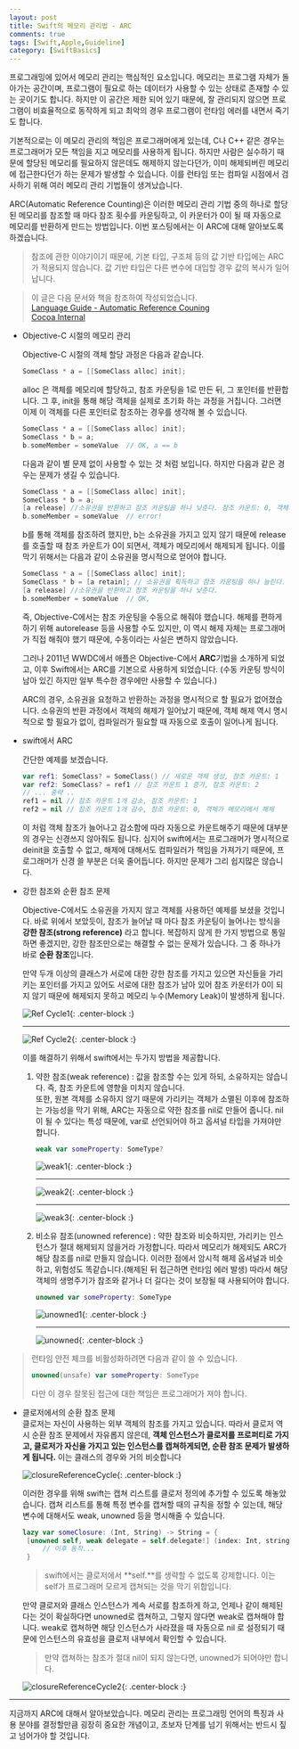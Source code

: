 ```yaml
---
layout: post
title: Swift의 메모리 관리법 - ARC
comments: true
tags: [Swift,Apple,Guideline]
category: [SwiftBasics]
---  
```


프로그래밍에 있어서 메모리 관리는 핵심적인 요소입니다. 메모리는 프로그램 자체가 돌아가는 공간이며, 프로그램이 필요로 하는 데이터가 사용할 수 있는 상태로 존재할 수 있는 곳이기도 합니다. 하지만 이 공간은 제한 되어 있기 때문에, 잘 관리되지 않으면 프로그램이 비효율적으로 동작하게 되고 최악의 경우 프로그램이 런타임 에러를 내면서 죽기도 합니다.  

기본적으로는 이 메모리 관리의 책임은 프로그래머에게 있는데, C나 C++ 같은 경우는 프로그래머가 모든 책임을 지고 메모리를 사용하게 됩니다. 하지만 사람은 실수하기 때문에 할당된 메모리를 필요하지 않은데도 해제하지 않는다던가, 이미 해제되버린 메모리에 접근한다던가 하는 문제가 발생할 수 있습니다. 이를 런타임 또는 컴파일 시점에서 검사하기  위해 여러 메모리 관리 기법들이 생겨났습니다.  

ARC(Automatic Reference Counting)은 이러한 메모리 관리 기법 중의 하나로 할당된 메모리를 참조할 때 마다 참조 횟수를 카운팅하고, 이 카운터가 0이 될 때 자동으로 메모리를 반환하게 만드는 방법입니다. 이번 포스팅에서는 이 ARC에 대해 알아보도록 하겠습니다.

> 참조에 관한 이야기이기 때문에, 기본 타입, 구조체 등의 값 기반 타입에는 ARC가 적용되지 않습니다. 값 기반 타입은 다른 변수에 대입할 경우 값의 복사가 일어납니다.

> 이 글은 다음 문서와 책을 참조하여 작성되었습니다.  
>  [Language Guide - Automatic Reference Couning](https://docs.swift.org/swift-book/LanguageGuide/AutomaticReferenceCounting.html)  
>  [Cocoa Internal](http://ebook.insightbook.co.kr/book/56)

* Objective-C 시절의 메모리 관리  
 
   Objective-C 시절의 객체 할당 과정은 다음과 같습니다.  
    ```objective-c
    SomeClass * a = [[SomeClass alloc] init];
    ```

    alloc 은 객체를 메모리에 할당하고, 참조 카운팅을 1로 만든 뒤, 그 포인터를 반환합니다. 그 후, init을 통해 해당 객체을 실제로 초기화 하는 과정을 거칩니다.  그러면 이제 이 객체를 다른 포인터로 참조하는 경우를 생각해 볼 수 있습니다.

    ```objective-c
    SomeClass * a = [[SomeClass alloc] init];
    SomeClass * b = a;
    b.someMember = someValue  // OK, a == b
    ```  
    
    다음과 같이 별 문제 없이 사용할 수 있는 것 처럼 보입니다. 하지만 다음과 같은 경우는 문제가 생길 수 있습니다.

    ```objective-c
    SomeClass * a = [[SomeClass alloc] init];
    SomeClass * b = a; 
    [a release] //소유권을 반환하고 참조 카운팅을 하나 낮춘다. 참조 카운트: 0, 객체가 메모리에서 해제
    b.someMember = someValue  // error!
    ```  

    b를 통해 객체를 참조하려 했지만, b는 소유권을 가지고 있지 않기 때문에 release를 호출할 때 참조 카운트가 0이 되면서, 객체가 메모리에서 해제되게 됩니다. 이를 막기 위해서는 다음과 같이 소유권을 명시적으로 얻어야 합니다.  

    ```objective-c
    SomeClass * a = [[SomeClass alloc] init];
    SomeClass * b = [a retain]; // 소유권을 획득하고 참조 카운팅을 하나 늘린다.
    [a release] //소유권을 반환하고 참조 카운팅을 하나 낮춘다. 
    b.someMember = someValue  // OK,
    ```  

    즉, Objective-C에서는 참조 카운팅을 수동으로 해줘야 했습니다. 해제를 편하게 하기 위해 autorelease 등을 사용할 수도 있지만, 이 역시 해제 자체는 프로그래머가 직접 해줘야 했기 때문에, 수동이라는 사실은 변하지 않았습니다.  

    그러나 2011년 WWDC에서 애플은 Objective-C에서 **ARC**기법을 소개하게 되었고, 이후 Swift에서는 ARC를 기본으로 사용하게 되었습니다. (수동 카운팅 방식이 남아 있긴 하지만 일부 특수한 경우에만 사용할 수 있습니다.)

    ARC의 경우, 소유권을 요청하고 반환하는 과정을 명시적으로 할 필요가 없어졌습니다. 소유권의 반환 과정에서 객체의 해제가 일어났기 때문에, 객체 해제 역시 명시적으로 할 필요가 없이, 컴파일러가 필요할 때 자동으로 호출이 일어나게 됩니다.    

* swift에서 ARC
 
    간단한 예제를 보겠습니다.
   
    ```swift
    var ref1: SomeClass? = SomeClass() // 새로운 객체 생성, 참조 카운트: 1
    var ref2: SomeClass? = ref1 // 참조 카운트 1 증가, 참조 카운트: 2 
    // ... 중략 ..
    ref1 = nil // 참조 카운트 1개 감소, 참조 카운트: 1
    ref2 = nil // 참조 카운트 1개 감수, 참조 카운트: 0, 객체가 메모리에서 해제 
    ```  

    이 처럼 객체 참조가 늘어나고 감소함에 따라 자동으로 카운트해주기 때문에 대부분의 경우는 신경쓰지 않아줘도 됩니다. 심지어 swift에서는 프로그래머가 명시적으로 deinit을 호출할 수 없고, 해제에 대해서도 컴파일러가 책임을 가져가기 때문에, 프로그래머가 신경 쓸 부분은 더욱 줄어듭니다. 하지만 문제가 그리 쉽지많은 않습니다.

* 강한 참조와 순환 참조 문제  
  
  Objective-C에서도 소유권을 가지지 않고 객체를 사용하던 예제를 보셨을 것입니다. 바로 위에서 보았듯이, 참조가 늘어날 때 마다 참조 카운팅이 늘어나는 방식을 **강한 참조(strong reference)** 라고 합니다. 복잡하지 않게 한 가지 방법으로 통일하면 좋겠지만, 강한 참조만으로는 해결할 수 없는 문제가 있습니다. 그 중 하나가 바로 **순환 참조**입니다.  

  만약 두개 이상의 클래스가 서로에 대한 강한 참조를 가지고 있으면 자신들을 가리키는 포인터를 가지고 있어도 서로에 대한 참조가 남아 있어 참조 카운터가 0이 되지 않기 때문에 해제되지 못하고 메모리 누수(Memory Leak)이 발생하게 됩니다. 

  ![Ref Cycle1]({{'/img/referenceCycle1.png'}}){: .center-block :}

  ---

  ![Ref Cycle2]({{'/img/referenceCycle2.png'}}){: .center-block :}

  이를 해결하기 위해서 swift에서는 두가지 방법을 제공합니다.  

  1. 약한 참조(weak reference) : 값을 참조할 수는 있게 하되, 소유하지는 않습니다. 즉, 참조 카운트에 영향을 미치지 않습니다.  
  또한, 원본 객체를 소유하지 않기 때문에 가리키는 객체가 소멸된 이후에 참조하는 가능성을 막기 위해, ARC는 자동으로 약한 참조를 nil로 만들어 줍니다. nil이 될 수 있다는 특성 때문에,  var로 선언되어야 하고 옵셔널 타입을 가져야만 합니다.  

        ```swift
        weak var someProperty: SomeType?
        ```  

        ![weak1]({{'/img/weakReference1.png'}}){: .center-block :}

        ---

        ![weak2]({{'/img/weakReference2.png'}}){: .center-block :}

        ---

        ![weak3]({{'/img/weakReference3.png'}}){: .center-block :}

    
  2. 비소유 참조(unowned reference) : 약한 참조와 비슷하지만, 가리키는 인스턴스가 절대 해제되지 않을거라 가정합니다. 따라서 메모리가 해제되도 ARC가 해당 참조를 nil로 만들지 않습니다. 이러한 점에서 암시적 해제 옵셔널과 비슷하고, 위험성도 똑같습니다.(해제된 뒤 접근하면 런타임 에러 발생) 따라서 해당 객체의 생명주기가 참조와 같거나 더 길다는 것이 보장될 때 사용되어야 합니다.   
    
        ```swift
        unowned var someProperty: SomeType
        ```   

        ![unowned1]({{'/img/unownedReference1.png'}}){: .center-block :}

        ---

        ![unowned]({{'/img/unownedReference2.png'}}){: .center-block :}

>  런타임 안전 체크를 비활성화하려면 다음과 같이 쓸 수 있습니다.
>
> ```swift
> unowned(unsafe) var someProperty: SomeType
> ```
>
> 다만 이 경우 잘못된 접근에 대한 책임은 프로그래머가 져야 합니다.

* 클로저에서의 순환 참조 문제  
   클로저는 자신이 사용하는 외부 객체의 참조를 가지고 있습니다. 따라서 클로저 역시 순환 참조 문제에서 자유롭지 않은데, **객체 인스턴스가 클로저를 프로퍼티로 가지고, 클로저가 자신을 가지고 있는 인스턴스를 캡쳐하게되면, 순환 참조 문제가 발생하게 됩니다.** 이는 클래스의 경우와 거의 비슷합니다

   ![closureReferenceCycle]({{'/img/closureReferenceCycle1.png'}}){: .center-block :}  

   이러한 경우를 위해 swift는 캡쳐 리스트를 클로저 정의에 추가할 수 있도록 해놓았습니다. 캡쳐 리스트를 통해 특정 변수를 캡쳐할 때의 규칙을 정할 수 있는데, 해당 변수에 대해서도 weak, unowned 등을 명시해줄 수 있습니다.  

   ```swift
   lazy var someClosure: (Int, String) -> String = {
    [unowned self, weak delegate = self.delegate!] (index: Int, stringToProcess: String) -> String in
        // 이후 동작...
    }
    ```
    > swift에서는 클로저에서 **self.**를 생략할 수 없도록 강제합니다. 이는 self가 프로그래머 모르게 캡쳐되는 것을 막기 위합입니다. 

    만약 클로저와 클래스 인스턴스가 계속 서로를 참조하게 하고, 언제나 같이 해제된다는 것이 확실하다면 unowned로 캡쳐하고, 그렇지 않다면 weak로 캡쳐해야 합니다. weak로 캡쳐하면 해당 인스턴스가 사라졌을 때 자동으로 nil 로 설정되기 때문에 인스턴스의 유효성을 클로저 내부에서 확인할 수 있습니다.

    > 만약 캡쳐하는 참조가 절대 nil이 되지 않는다면, unowned가 되어야만 합니다.  

   ![closureReferenceCycle2]({{'/img/closureReferenceCycle2.png'}}){: .center-block :}  

---  

지금까지 ARC에 대해서 알아보았습니다. 메모리 관리는 프로그래밍 언어의 특징과 사용 분야를 결정할만큼 굉장히 중요한 개념이고, 초보자 단계를 넘기 위해서는 반드시 짚고 넘어가야 할 것입니다.